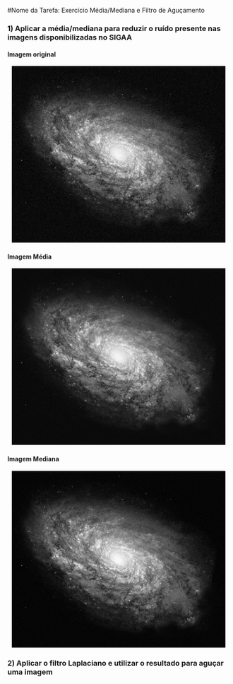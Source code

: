 #Nome da Tarefa: Exercício Média/Mediana e Filtro de Aguçamento

### 1) Aplicar a média/mediana para reduzir o ruído presente nas imagens disponibilizadas no SIGAA


#### Imagem original
<p align="center">
        <img src="https://github.com/danielsmorais/computer-vision/blob/master/exercicio_1/imagensComRuido/a1.jpg" height="400"  title="Imagem real">
</p>

#### Imagem Média

<p align="center">
    <img src="https://github.com/danielsmorais/computer-vision/blob/master/exercicio_1/imagemSemRuido_media/a.jpg" height="400" title="Imagem média">
</p>

#### Imagem Mediana

<p align="center">
    <img src="https://github.com/danielsmorais/computer-vision/blob/master/exercicio_1/imagemSemRuido_mediana/a.jpg" height="400" title="Imagem mediana">
</p>



### 2) Aplicar o filtro Laplaciano e utilizar o resultado para aguçar uma imagem




